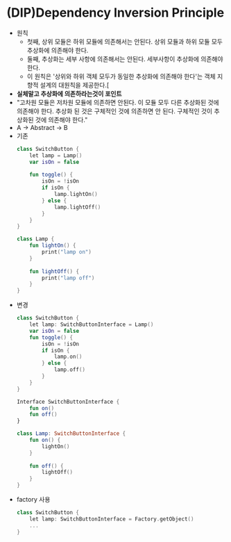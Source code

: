# (DIP)Dependency Inversion Principle
* 원칙
  * 첫째, 상위 모듈은 하위 모듈에 의존해서는 안된다. 상위 모듈과 하위 모듈 모두 추상화에 의존해야 한다.
  * 둘째, 추상화는 세부 사항에 의존해서는 안된다. 세부사항이 추상화에 의존해야 한다.
  * 이 원칙은 '상위와 하위 객체 모두가 동일한 추상화에 의존해야 한다'는 객체 지향적 설계의 대원칙을 제공한다.[
* **실체말고 추상화에 의존하라는것이 포인트**
* "고차원 모듈은 저차원 모듈에 의존하면 안된다. 이 모듈 모두 다른 추상화된 것에 의존해야 한다. 추상화 된 것은 구체적인 것에 의존하면 안 된다. 구체적인 것이 추상화된 것에 의존해야 한다."
* A -> Abstract -> B
* 기존
  ```kotlin
  class SwitchButton { 
      let lamp = Lamp() 
      var isOn = false 
      
      fun toggle() { 
          isOn = !isOn 
          if isOn { 
              lamp.lightOn() 
          } else { 
              lamp.lightOff() 
          } 
      } 
  } 
  
  class Lamp { 
      fun lightOn() { 
          print("lamp on") 
      }
      
      fun lightOff() { 
          print("lamp off") 
      } 
  }
* 변경
  ```kotlin
  class SwitchButton { 
      let lamp: SwitchButtonInterface = Lamp()
      var isOn = false 
      fun toggle() { 
          isOn = !isOn 
          if isOn { 
              lamp.on() 
          } else { 
              lamp.off() 
          }
      } 
  } 
  
  Interface SwitchButtonInterface { 
      fun on() 
      fun off() 
  } 
  
  class Lamp: SwitchButtonInterface { 
      fun on() { 
          lightOn() 
      } 
      
      fun off() { 
          lightOff() 
      } 
  }
* factory 사용
  ```kotlin
  class SwitchButton { 
      let lamp: SwitchButtonInterface = Factory.getObject()
      ...
  }
